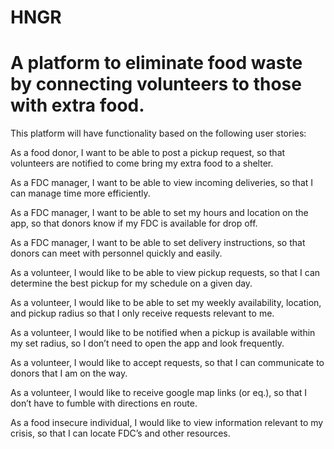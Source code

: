 # HNGR
# A platform to eliminate food waste by connecting volunteers to those with extra food.

This platform will have functionality based on the following user stories: 

As a food donor, I want to be able to post a pickup request, so that volunteers are notified to come bring my extra food to a shelter. 

As a FDC manager, I want to be able to view incoming deliveries, so that I can manage time more efficiently. 

As a FDC manager, I want to be able to set my hours and location on the app, so that donors know if my FDC is available for drop off. 

As a FDC manager, I want to be able to set delivery instructions, so that donors can meet with personnel quickly and easily. 

As a volunteer, I would like to be able to view pickup requests, so that I can determine the best pickup for my schedule on a given day.

As a volunteer, I would like to be able to set my weekly availability, location, and pickup radius so that I only receive requests relevant to me.

As a volunteer, I would like to be notified when a pickup is available within my set radius, so I don’t need to open the app and look frequently. 

As a volunteer, I would like to accept requests, so that I can communicate to donors that I am on the way.

As a volunteer, I would like to receive google map links (or eq.), so that I don’t have to fumble with directions en route. 

As a food insecure individual, I would like to view information relevant to my crisis, so that I can locate FDC’s and other resources. 
